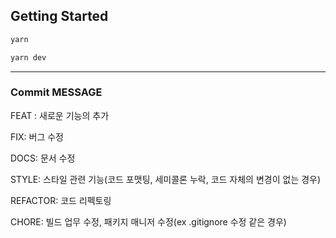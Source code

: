 ## Getting Started

```bash
yarn

yarn dev
```

---

### Commit MESSAGE

FEAT : 새로운 기능의 추가

FIX: 버그 수정

DOCS: 문서 수정

STYLE: 스타일 관련 기능(코드 포맷팅, 세미콜론 누락, 코드 자체의 변경이 없는 경우)

REFACTOR: 코드 리펙토링

CHORE: 빌드 업무 수정, 패키지 매니저 수정(ex .gitignore 수정 같은 경우)
